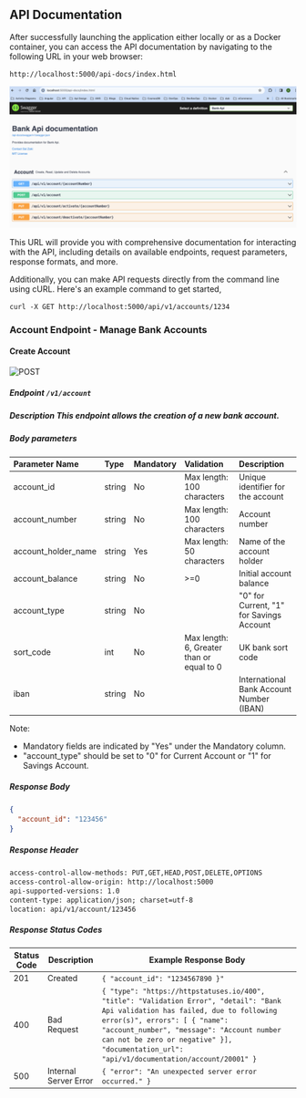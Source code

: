 
## API Documentation
After successfully launching the application either locally or as a Docker container, you can access the API documentation by navigating to the following URL in your web browser:

``` console
http://localhost:5000/api-docs/index.html
```

![Swagger](assets/Swagger.png)

This URL will provide you with comprehensive documentation for interacting with the API, including details on available endpoints, request parameters, response formats, and more.

Additionally, you can make API requests directly from the command line using cURL. Here's an example command to get started,

``` console
curl -X GET http://localhost:5000/api/v1/accounts/1234
```

### Account Endpoint - Manage Bank Accounts

#### Create Account
![POST](https://img.shields.io/badge/POST-5673db)

##### Endpoint `/v1/account`

##### Description This endpoint allows the creation of a new bank account.

##### Body parameters

| Parameter Name       | Type   | Mandatory | Validation                                | Description                              |
|:---------------------|:-------|:----------|:------------------------------------------|:-----------------------------------------| 
| account_id           | string | No        | Max length: 100 characters                | Unique identifier for the account        |
| account_number       | string | No        | Max length: 100 characters                | Account number                           |
| account_holder_name  | string | Yes       | Max length: 50 characters                 | Name of the account holder               |
| account_balance      | string | No        | >=0                                       | Initial account balance                  |
| account_type         | string | No        |                                           | "0" for Current, "1" for Savings Account |
| sort_code            | int    | No        | Max length: 6, Greater than or equal to 0 | UK bank sort code                        |
| iban                 | string | No        |                                           | International Bank Account Number (IBAN) |

Note:
- Mandatory fields are indicated by "Yes" under the Mandatory column.
- "account_type" should be set to "0" for Current Account or "1" for Savings Account.

##### Response Body

``` json
{
  "account_id": "123456"
}
```

##### Response Header

``` console
access-control-allow-methods: PUT,GET,HEAD,POST,DELETE,OPTIONS
access-control-allow-origin: http://localhost:5000
api-supported-versions: 1.0
content-type: application/json; charset=utf-8
location: api/v1/account/123456
```

##### Response Status Codes

| Status Code | Description                             | Example Response Body                                                                                                                                                                                                                                                                                         |
|-------------|-----------------------------------------|---------------------------------------------------------------------------------------------------------------------------------------------------------------------------------------------------------------------------------------------------------------------------------------------------------------|
| 201         | Created                                 | `{ "account_id": "1234567890 }"`                                                                                                                                                                                                                                                                              |
| 400         | Bad Request                             | `{ "type": "https://httpstatuses.io/400", "title": "Validation Error", "detail": "Bank Api validation has failed, due to following error(s)", errors": [ { "name": "account_number", "message": "Account number can not be zero or negative" }], "documentation_url": "api/v1/documentation/account/20001" }` |
| 500         | Internal Server Error                   | `{ "error": "An unexpected server error occurred." }`                                                                                                                                                                                                                                                         |

